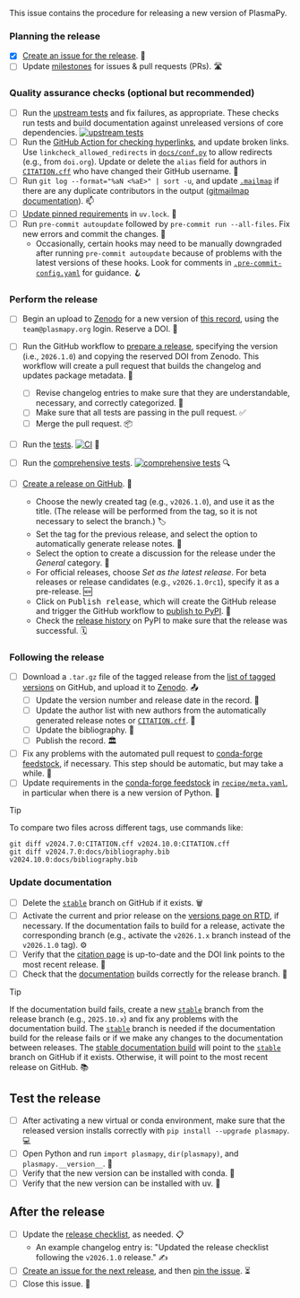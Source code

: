 This issue contains the procedure for releasing a new version of PlasmaPy.

### Planning the release

- [x] [Create an issue for the release]. 📝
- [ ] Update [milestones] for issues & pull requests (PRs). 🛣️

### Quality assurance checks (optional but recommended)

- [ ] Run the [upstream tests] and fix failures, as appropriate. These checks run tests and build documentation against unreleased versions of core dependencies. [![upstream tests](https://github.com/PlasmaPy/PlasmaPy/actions/workflows/ci-upstream.yml/badge.svg)](https://github.com/PlasmaPy/PlasmaPy/actions/workflows/ci-upstream.yml)
- [ ] Run the [GitHub Action for checking hyperlinks], and update broken links. Use `linkcheck_allowed_redirects` in [`docs/conf.py`] to allow redirects (e.g., from `doi.org`). Update or delete the `alias` field for authors in [`CITATION.cff`] who have changed their GitHub username. 🔗
- [ ] Run `git log --format="%aN <%aE>" | sort -u`, and update [`.mailmap`] if there are any duplicate contributors in the output ([gitmailmap documentation]). 📫
- [ ] [Update pinned requirements] in `uv.lock`. 📍
- [ ] Run `pre-commit autoupdate` followed by `pre-commit run --all-files`. Fix new errors and commit the changes. 🧹
  - Occasionally, certain hooks may need to be manually downgraded after running `pre-commit autoupdate` because of problems with the latest versions of these hooks. Look for comments in [`.pre-commit-config.yaml`] for guidance. 🪝

### Perform the release

- [ ] Begin an upload to [Zenodo] for a new version of [this record], using the `team@plasmapy.org` login. Reserve a DOI. 🔢

- [ ] Run the GitHub workflow to [prepare a release], specifying the version (i.e., `2026.1.0`) and copying the reserved DOI from Zenodo. This workflow will create a pull request that builds the changelog and updates package metadata. 🤖

  - [ ] Revise changelog entries to make sure that they are understandable, necessary, and correctly categorized. 📜
  - [ ] Make sure that all tests are passing in the pull request. ✅
  - [ ] Merge the pull request. 📦

- [ ] Run the [tests]. [![CI](https://github.com/PlasmaPy/PlasmaPy/actions/workflows/ci.yml/badge.svg)](https://github.com/PlasmaPy/PlasmaPy/actions/workflows/ci.yml) 🧪

- [ ] Run the [comprehensive tests]. [![comprehensive tests](https://github.com/PlasmaPy/PlasmaPy/actions/workflows/ci-comprehensive.yml/badge.svg)](https://github.com/PlasmaPy/PlasmaPy/actions/workflows/ci-comprehensive.yml) 🔍

- [ ] [Create a release on GitHub]. 🚀

  - Choose the newly created tag (e.g., `v2026.1.0`), and use it as the title. (The release will be performed from the tag, so it is not necessary to select the branch.) 🏷️
  - Set the tag for the previous release, and select the option to automatically generate release notes. 📜
  - Select the option to create a discussion for the release under the _General_ category. 📣
  - For official releases, choose _Set as the latest release_. For beta releases or release candidates (e.g., `v2026.1.0rc1`), specify it as a pre-release. 🆕
  - Click on <kbd>Publish release</kbd>, which will create the GitHub release and trigger the GitHub workflow to [publish to PyPI]. 🚀
  - Check the [release history] on PyPI to make sure that the release was successful. 🗓️

### Following the release

- [ ] Download a `.tar.gz` file of the tagged release from the [list of tagged versions] on GitHub, and upload it to [Zenodo]. 📤
  - [ ] Update the version number and release date in the record. 📅
  - [ ] Update the author list with new authors from the automatically generated release notes or [`CITATION.cff`]. 👥
  - [ ] Update the bibliography. 📖
  - [ ] Publish the record. 🏛️
- [ ] Fix any problems with the automated pull request to [conda-forge feedstock], if necessary. This step should be automatic, but may take a while. 🔧
- [ ] Update requirements in the [conda-forge feedstock] in [`recipe/meta.yaml`], in particular when there is a new version of Python. 🔄

> [!TIP]
> To compare two files across different tags, use commands like:
>
> ```shell
> git diff v2024.7.0:CITATION.cff v2024.10.0:CITATION.cff
> git diff v2024.7.0:docs/bibliography.bib v2024.10.0:docs/bibliography.bib
> ```

### Update documentation

- [ ] Delete the [`stable`] branch on GitHub if it exists. 🗑️
- [ ] Activate the current and prior release on the [versions page on RTD], if necessary. If the documentation fails to build for a release, activate the corresponding branch (e.g., activate the `v2026.1.x` branch instead of the `v2026.1.0` tag). ⚙️
- [ ] Verify that the [citation page] is up-to-date and the DOI link points to the most recent release. 🧾
- [ ] Check that the [documentation] builds correctly for the release branch. 📘

> [!TIP]
> If the documentation build fails, create a new [`stable`] branch from the release branch (e.g., `2025.10.x`) and fix any problems with the documentation build. The [`stable`] branch is needed if the documentation build for the release fails or if we make any changes to the documentation between releases. The [stable documentation build] will point to the [`stable`] branch on GitHub if it exists. Otherwise, it will point to the most recent release on GitHub. 📚

## Test the release

- [ ] After activating a new virtual or conda environment, make sure that the released version installs correctly with `pip install --upgrade plasmapy`. 💻
- [ ] Open Python and run `import plasmapy`, `dir(plasmapy)`, and `plasmapy.__version__`. 🐍
- [ ] Verify that the new version can be installed with conda. 🧩
- [ ] Verify that the new version can be installed with uv. 🌈

## After the release

- [ ] Update the [release checklist], as needed. 📋
  - An example changelog entry is: "Updated the release checklist following the `v2026.1.0` release." ✍️
- [ ] [Create an issue for the next release], and then [pin the issue]. ⏳
- [ ] Close this issue. 🏁

[citation page]: https://docs.plasmapy.org/en/stable/about/citation.html
[comprehensive tests]: https://github.com/PlasmaPy/PlasmaPy/actions/workflows/ci-comprehensive.yml
[conda-forge feedstock]: https://github.com/conda-forge/plasmapy-feedstock
[create a release on github]: https://github.com/PlasmaPy/PlasmaPy/releases/new
[create an issue for the release]: https://github.com/PlasmaPy/PlasmaPy/actions/workflows/create-release-issue.yml
[create an issue for the next release]: https://github.com/PlasmaPy/PlasmaPy/actions/workflows/create-release-issue.yml
[documentation]: https://docs.plasmapy.org/en/stable
[github action for checking hyperlinks]: https://github.com/PlasmaPy/PlasmaPy/actions/workflows/linkcheck.yml
[gitmailmap documentation]: https://git-scm.com/docs/gitmailmap
[list of tagged versions]: https://github.com/PlasmaPy/PlasmaPy/tags
[milestones]: https://github.com/PlasmaPy/PlasmaPy/milestones
[pin the issue]: https://docs.github.com/en/issues/tracking-your-work-with-issues/administering-issues/pinning-an-issue-to-your-repository
[prepare a release]: https://github.com/PlasmaPy/PlasmaPy/actions/workflows/prepare-release-pr.yml
[publish to pypi]: https://github.com/PlasmaPy/PlasmaPy/blob/main/.github/workflows/publish-to-pypi.yml
[release checklist]: https://github.com/PlasmaPy/PlasmaPy/tree/main/.github/content/release-checklist.md
[release history]: https://pypi.org/project/plasmapy/#history
[stable documentation build]: https://docs.plasmapy.org/en/stable
[tests]: https://github.com/PlasmaPy/PlasmaPy/actions/workflows/tests.yml
[this record]: https://zenodo.org/doi/10.5281/zenodo.6774349
[update pinned requirements]: https://github.com/PlasmaPy/PlasmaPy/actions/workflows/update-pinned-reqs.yml
[upstream tests]: https://github.com/PlasmaPy/PlasmaPy/actions/workflows/ci-comprehensive.yml
[versions page on rtd]: https://readthedocs.org/projects/plasmapy/versions/
[zenodo]: https://zenodo.org/me/uploads
[`.mailmap`]: https://github.com/PlasmaPy/PlasmaPy/blob/main/.mailmap
[`citation.cff`]: https://github.com/PlasmaPy/PlasmaPy/blob/main/CITATION.cff
[`docs/conf.py`]: https://github.com/PlasmaPy/PlasmaPy/blob/main/docs/conf.py
[`.pre-commit-config.yaml`]: https://github.com/PlasmaPy/PlasmaPy/blob/main/.pre-commit-config.yaml
[`recipe/meta.yaml`]: https://github.com/conda-forge/plasmapy-feedstock/blob/main/recipe/meta.yaml
[`stable`]: https://github.com/PlasmaPy/PlasmaPy/tree/stable
